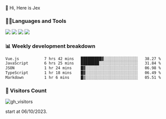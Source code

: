  👋 Hi, Here is Jex

 

### 🧑‍💻Languages and Tools

<code><a href="https://react.dev"><img src="https://api.iconify.design/logos:react.svg" /></a></code>
<code><a href="https://github.com/vuejs/core"><img src="https://api.iconify.design/logos:vue.svg" /></a></code> 
<code><a href="https://github.com/microsoft/TypeScript"><img src="https://api.iconify.design/logos:typescript-icon.svg" /></a></code>
<code><a href="https://threejs.org/"><img src="https://api.iconify.design/logos:threejs.svg" /></a></code>

### 📊 Weekly development breakdown

<!--START_SECTION:waka-->

```txt
Vue.js           7 hrs 42 mins   █████████▓░░░░░░░░░░░░░░░   38.27 %
JavaScript       6 hrs 25 mins   ████████░░░░░░░░░░░░░░░░░   31.84 %
JSON             1 hr 24 mins    █▓░░░░░░░░░░░░░░░░░░░░░░░   06.98 %
TypeScript       1 hr 18 mins    █▓░░░░░░░░░░░░░░░░░░░░░░░   06.49 %
Markdown         1 hr 6 mins     █▒░░░░░░░░░░░░░░░░░░░░░░░   05.51 %
```

<!--END_SECTION:waka-->


### 👀 Visitors Count

![gh_visitors](https://profile-counter.glitch.me/jexlau/count.svg)

start at 06/10/2023.
